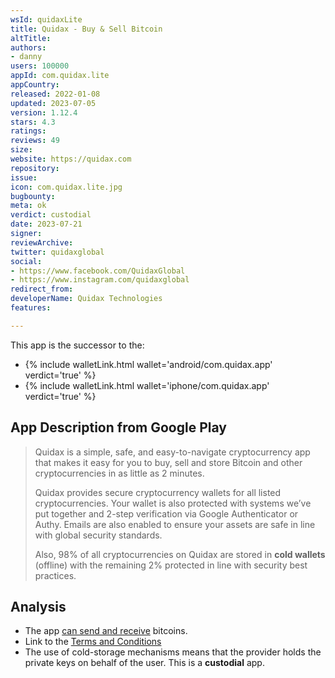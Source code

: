 ```yaml
---
wsId: quidaxLite
title: Quidax - Buy & Sell Bitcoin
altTitle: 
authors:
- danny
users: 100000
appId: com.quidax.lite
appCountry: 
released: 2022-01-08
updated: 2023-07-05
version: 1.12.4
stars: 4.3
ratings: 
reviews: 49
size: 
website: https://quidax.com
repository: 
issue: 
icon: com.quidax.lite.jpg
bugbounty: 
meta: ok
verdict: custodial
date: 2023-07-21
signer: 
reviewArchive: 
twitter: quidaxglobal
social:
- https://www.facebook.com/QuidaxGlobal
- https://www.instagram.com/quidaxglobal
redirect_from: 
developerName: Quidax Technologies
features: 

---
```


This app is the successor to the:

- {% include walletLink.html wallet='android/com.quidax.app' verdict='true' %}
- {% include walletLink.html wallet='iphone/com.quidax.app' verdict='true' %}

## App Description from Google Play

> Quidax is a simple, safe, and easy-to-navigate cryptocurrency app that makes it easy for you to buy, sell and store Bitcoin and other cryptocurrencies in as little as 2 minutes.
>
> Quidax provides secure cryptocurrency wallets for all listed cryptocurrencies. Your wallet is also protected with systems we’ve put together and 2-step verification via Google Authenticator or Authy. Emails are also enabled to ensure your assets are safe in line with global security standards.
>
> Also, 98% of all cryptocurrencies on Quidax are stored in **cold wallets** (offline) with the remaining 2% protected in line with security best practices.

## Analysis

- The app [can send and receive](https://support.quidax.com/hc/en-us/sections/360004837011-Send-Receive-Cryptocurrency) bitcoins.
- Link to the [Terms and Conditions](https://www.quidax.com/c/terms-of-use/)
- The use of cold-storage mechanisms means that the provider holds the private keys on behalf of the user. This is a **custodial** app.